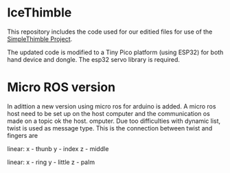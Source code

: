 # IceThimble
This repository includes the code used for our editied files for use of the [SimpleThimble Project](https://simplethimble.readthedocs.io/en/latest/index.html "Original project documentation").

The updated code is modified to a Tiny Pico platform (using ESP32) for both hand device and  dongle. The esp32 servo library is required. 

# Micro ROS version
In adittion a new version using micro ros for arduino is added. A micro ros host need to be set up on the host computer and the communication os made on a topic ok the host. omputer. Due too difficulties with dynamic list, twist is used as message type. This is the connection between twist and fingers are

linear:
x - thunb
y - index
z - middle

linear:
x - ring
y - little
z - palm

